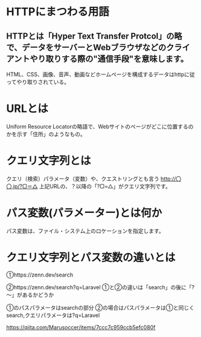 # HTTPにまつわる用語

## HTTPとは「Hyper Text Transfer Protcol」の略で、データをサーバーとWebブラウザなどのクライアントやり取りする際の"通信手段"を意味します。
HTML、CSS、画像、音声、動画などホームページを構成するデータはhttpに従ってやり取りされている。

# URLとは
Uniform Resource Locatorの略語で、Webサイトのページがどこに位置するのかを示す「住所」のようなもの。

# クエリ文字列とは
クエリ（検索）パラメータ（変数）や、クエストリングとも言う
http://〇〇.jp/?▢＝△
上記URLの、？以降の「?▢=△」がクエリ文字列です。

# パス変数(パラメーター)とは何か
パス変数は、ファイル・システム上のロケーションを指定します。

# クエリ文字列とパス変数の違いとは
①https://zenn.dev/search

②https://zenn.dev/search?q=Laravel
①と②の違いは「search」の後に「?～」があるかどうか

①のパスパラメータはsearchの部分
②の場合はパスパラメータは①と同じくsearch,クエリパラメータは?q=Laravel

https://qiita.com/Marusoccer/items/7ccc7c959ccb5efc080f
